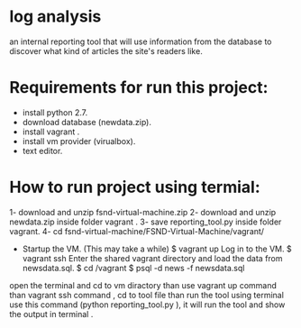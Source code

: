 # log analysis 

an internal reporting tool that will use information from the database to discover what kind of articles the site's readers like.

# Requirements for run this project:

* install python 2.7.
* download database (newdata.zip).
* install vagrant .
* install vm provider (virualbox).
* text editor.

# How to run project using termial:

1- download and unzip fsnd-virtual-machine.zip
2- download and unzip newdata.zip inside folder vagrant .
3- save reporting_tool.py inside folder vagrant.
4- cd fsnd-virtual-machine/FSND-Virtual-Machine/vagrant/
* Startup the VM. (This may take a while)
$ vagrant up
Log in to the VM.
$ vagrant ssh
Enter the shared vagrant directory and load the data from newsdata.sql.
$ cd /vagrant
$ psql -d news -f newsdata.sql


open the terminal and cd to vm diractory than use vagrant up command than vagrant ssh command ,
cd to tool file than run the tool using terminal use this command (python reporting_tool.py ),
it will run the tool and show the output in terminal .
                       
